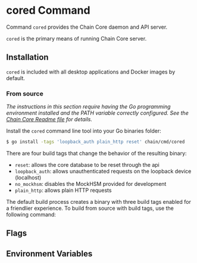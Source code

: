 # cored Command

Command `cored` provides the Chain Core daemon and API server.

`cored` is the primary means of running Chain Core server.

## Installation

`cored` is included with all desktop applications and Docker images by
default.

### From source

_The instructions in this section require having the Go programming environment installed and the PATH variable correctly configured. See the [Chain Core Readme file](https://github.com/chain/chain/blob/main/Readme.md#building-from-source) for details._

Install the `cored` command line tool into your Go binaries folder:

```sh
$ go install -tags 'loopback_auth plain_http reset' chain/cmd/cored
```

There are four build tags that change the behavior of the resulting binary:

  - `reset`: allows the core database to be reset through the api
  - `loopback_auth`: allows unauthenticated requests on the loopback device (localhost)
  - `no_mockhsm`: disables the MockHSM provided for development
  - `plain_http`: allows plain HTTP requests

The default build process creates a binary with three build tags enabled for a
friendlier experience. To build from source with build tags, use the following
command:


## Flags

## Environment Variables
